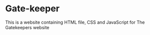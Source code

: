 # Gate-keeper
This is a website containing HTML file, CSS and JavaScript for The Gatekeepers website
